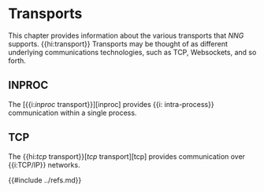 # Transports

This chapter provides information about the various transports that _NNG_ supports. {{hi:transport}}
Transports may be thought of as different underlying communications
technologies, such as TCP, Websockets, and so forth.

## INPROC

The [{{i:*inproc* transport}}][inproc] provides {{i: intra-process}} communication within a single process.

## TCP

The {{hi:*tcp* transport}}[_tcp_ transport][tcp] provides communication over {{i:TCP/IP}} networks.

{{#include ../refs.md}}
